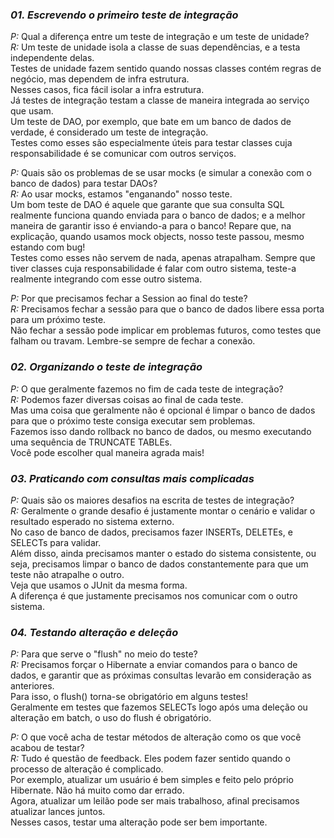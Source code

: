 ### *01. Escrevendo o primeiro teste de integração*

*P:* Qual a diferença entre um teste de integração e um teste de unidade?  
*R:* Um teste de unidade isola a classe de suas dependências, e a testa independente delas.  
Testes de unidade fazem sentido quando nossas classes contém regras de negócio, mas dependem de infra estrutura.   
Nesses casos, fica fácil isolar a infra estrutura.  
Já testes de integração testam a classe de maneira integrada ao serviço que usam.   
Um teste de DAO, por exemplo, que bate em um banco de dados de verdade, é considerado um teste de integração.   
Testes como esses são especialmente úteis para testar classes cuja responsabilidade é se comunicar com outros serviços.

*P:* Quais são os problemas de se usar mocks (e simular a conexão com o banco de dados) para testar DAOs?  
*R:* Ao usar mocks, estamos "enganando" nosso teste.  
Um bom teste de DAO é aquele que garante que sua consulta SQL realmente funciona quando enviada para o banco de dados; 
e a melhor maneira de garantir isso é enviando-a para o banco!
Repare que, na explicação, quando usamos mock objects, nosso teste passou, mesmo estando com bug!  
Testes como esses não servem de nada, apenas atrapalham.
Sempre que tiver classes cuja responsabilidade é falar com outro sistema, teste-a realmente integrando com esse outro sistema.  

*P:* Por que precisamos fechar a Session ao final do teste?  
*R:* Precisamos fechar a sessão para que o banco de dados libere essa porta para um próximo teste.  
Não fechar a sessão pode implicar em problemas futuros, como testes que falham ou travam. Lembre-se sempre de fechar a conexão.

### *02. Organizando o teste de integração*

*P:* O que geralmente fazemos no fim de cada teste de integração?    
*R:* Podemos fazer diversas coisas ao final de cada teste.  
Mas uma coisa que geralmente não é opcional é limpar o banco de dados para que o próximo teste consiga executar sem problemas.  
Fazemos isso dando rollback no banco de dados, ou mesmo executando uma sequência de TRUNCATE TABLEs.   
Você pode escolher qual maneira agrada mais!  

### *03. Praticando com consultas mais complicadas*

*P:* Quais são os maiores desafios na escrita de testes de integração?  
*R:* Geralmente o grande desafio é justamente montar o cenário e validar o resultado esperado no sistema externo.   
No caso de banco de dados, precisamos fazer INSERTs, DELETEs, e SELECTs para validar.   
Além disso, ainda precisamos manter o estado do sistema consistente, ou seja, precisamos limpar o banco de dados constantemente para que um teste não atrapalhe o outro.  
Veja que usamos o JUnit da mesma forma.   
A diferença é que justamente precisamos nos comunicar com o outro sistema.

### *04. Testando alteração e deleção* 

*P:* Para que serve o "flush" no meio do teste?  
*R:* Precisamos forçar o Hibernate a enviar comandos para o banco de dados, e garantir que as próximas consultas levarão em consideração as anteriores.   
Para isso, o flush() torna-se obrigatório em alguns testes!  
Geralmente em testes que fazemos SELECTs logo após uma deleção ou alteração em batch, o uso do flush é obrigatório.   

*P:* O que você acha de testar métodos de alteração como os que você acabou de testar?  
*R:* Tudo é questão de feedback. Eles podem fazer sentido quando o processo de alteração é complicado.   
Por exemplo, atualizar um usuário é bem simples e feito pelo próprio Hibernate. Não há muito como dar errado.  
Agora, atualizar um leilão pode ser mais trabalhoso, afinal precisamos atualizar lances juntos.   
Nesses casos, testar uma alteração pode ser bem importante.  

